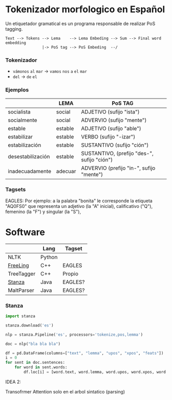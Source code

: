 # Tokenizador morfologico en Español

Un etiquetador gramatical es un programa responsable de realizar PoS tagging.

```
Text --> Tokens --> Lema    --> Lema Embeding --> Sum --> Final word embedding
                |-> PoS tag --> PoS Embeding  --/
```
### Tokenizador

- `vámonos` `al` `mar` -> `vamos` `nos` `a` `el` `mar`
- `del` -> `de` `el`

### Ejemplos

|                   | LEMA      | PoS TAG                                      |
|-------------------|-----------|----------------------------------------------|
| socialista        | social    | ADJETIVO (sufijo "ista")                     |
| socialmente       | social    | ADVERVIO (sufijo "mente")                    |
| estable           | estable   | ADJETIVO (sufijo "able")                     |
| estabilizar       | estable   | VERBO       (sufijo "-izar")                 |
| estabilización    | estable   | SUSTANTIVO  (sufijo "ción")                  |
| desestabilización | estable   | SUSTANTIVO, (prefijo "des-", sufijo "ción")  |
| inadecuadamente   | adecuar   | ADVERVIO (prefijo "in-", sufijo "mente")     |


### Tagsets

EAGLES: Por ejemplo: a la palabra "bonita" le corresponde la etiqueta "AQ0FS0"
que representa un adjetivo (la "A" inicial), calificativo ("Q"), femenino (la
"F") y singular (la "S"),


# Software

|                                                        | Lang   | Tagset  |
|--------------------------------------------------------|--------|---------|
| NLTK                                                   | Python |         |
| [FreeLing](http://nlp.lsi.upc.edu/freeling/index.php/) | C++    | EAGLES  |
| TreeTagger                                             | C++    | Propio  |
| [Stanza](https://stanfordnlp.github.io/stanza/)        | Java   | EAGLES? |
| MaltParser                                             | Java   | EAGLES? |


### Stanza

```python
import stanza

stanza.download('es')

nlp = stanza.Pipeline('es', processors='tokenize,pos,lemma')

doc = nlp("bla bla bla")

df = pd.DataFrame(columns=["text", "lemma", "upos", "xpos", "feats"])
i = 0
for sent in doc.sentences:
    for word in sent.words:
        df.loc[i] = [word.text, word.lemma, word.upos, word.xpos, word.feats]
```



IDEA 2:

Transofrmer Attention solo en el arbol sintatico (parsing)
